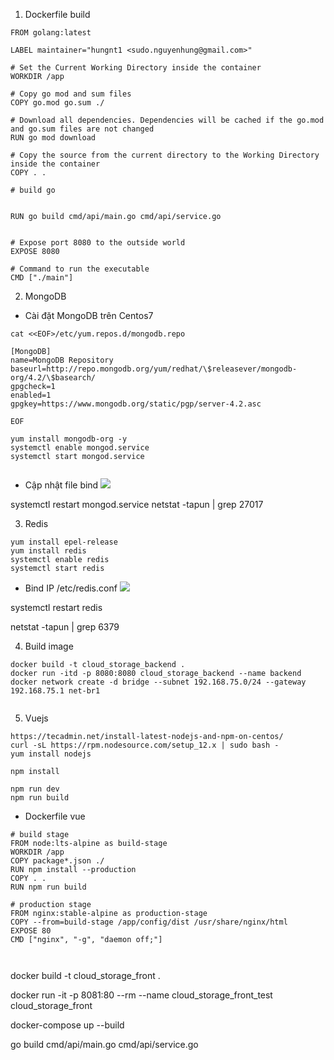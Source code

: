 
1. Dockerfile build

```
FROM golang:latest

LABEL maintainer="hungnt1 <sudo.nguyenhung@gmail.com>"

# Set the Current Working Directory inside the container
WORKDIR /app

# Copy go mod and sum files
COPY go.mod go.sum ./

# Download all dependencies. Dependencies will be cached if the go.mod and go.sum files are not changed
RUN go mod download

# Copy the source from the current directory to the Working Directory inside the container
COPY . .

# build go


RUN go build cmd/api/main.go cmd/api/service.go


# Expose port 8080 to the outside world
EXPOSE 8080

# Command to run the executable
CMD ["./main"]

```


2. MongoDB

- Cài đặt MongoDB trên Centos7

```
cat <<EOF>/etc/yum.repos.d/mongodb.repo

[MongoDB]
name=MongoDB Repository
baseurl=http://repo.mongodb.org/yum/redhat/\$releasever/mongodb-org/4.2/\$basearch/
gpgcheck=1
enabled=1
gpgkey=https://www.mongodb.org/static/pgp/server-4.2.asc

EOF

yum install mongodb-org -y
systemctl enable mongod.service
systemctl start mongod.service


```

- Cập nhật file bind 
![](https://i.imgur.com/s1TSK5k.png)

systemctl restart mongod.service
netstat -tapun | grep 27017


3. Redis

```
yum install epel-release
yum install redis
systemctl enable redis
systemctl start redis
```
 
- Bind IP  /etc/redis.conf
![](https://i.imgur.com/KtLOcnH.png)


systemctl restart redis

netstat -tapun | grep 6379

4. Build image 

```
docker build -t cloud_storage_backend . 
docker run -itd -p 8080:8080 cloud_storage_backend --name backend
docker network create -d bridge --subnet 192.168.75.0/24 --gateway 192.168.75.1 net-br1


```

5. Vuejs

```
https://tecadmin.net/install-latest-nodejs-and-npm-on-centos/
curl -sL https://rpm.nodesource.com/setup_12.x | sudo bash -
yum install nodejs

npm install

npm run dev
npm run build
```

- Dockerfile vue 
```
# build stage
FROM node:lts-alpine as build-stage
WORKDIR /app
COPY package*.json ./
RUN npm install --production
COPY . .
RUN npm run build

# production stage
FROM nginx:stable-alpine as production-stage
COPY --from=build-stage /app/config/dist /usr/share/nginx/html
EXPOSE 80
CMD ["nginx", "-g", "daemon off;"]



```

docker build -t cloud_storage_front .


docker run -it -p 8081:80 --rm --name cloud_storage_front_test cloud_storage_front


docker-compose up --build


go build cmd/api/main.go cmd/api/service.go
